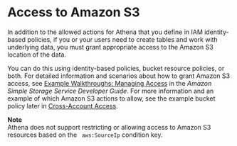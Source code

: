 # Access to Amazon S3<a name="s3-permissions"></a>

In addition to the allowed actions for Athena that you define in IAM identity\-based policies, if you or your users need to create tables and work with underlying data, you must grant appropriate access to the Amazon S3 location of the data\.

You can do this using identity\-based policies, bucket resource policies, or both\. For detailed information and scenarios about how to grant Amazon S3 access, see [Example Walkthroughs: Managing Access](https://docs.aws.amazon.com/AmazonS3/latest/dev/example-walkthroughs-managing-access.html) in the *Amazon Simple Storage Service Developer Guide*\. For more information and an example of which Amazon S3 actions to allow, see the example bucket policy later in [Cross\-Account Access](cross-account-permissions.md)\.

**Note**  
Athena does not support restricting or allowing access to Amazon S3 resources based on the ` aws:SourceIp` condition key\. 
